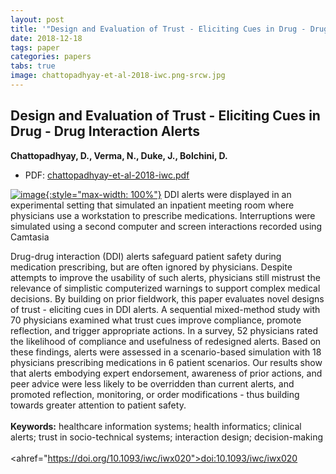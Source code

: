 ```yaml
---
layout: post
title: '"Design and Evaluation of Trust - Eliciting Cues in Drug - Drug Interaction Alerts"'
date: 2018-12-18
tags: paper
categories: papers
tabs: true
image: chattopadhyay-et-al-2018-iwc.png-srcw.jpg
---
```


## Design and Evaluation of Trust - Eliciting Cues in Drug - Drug Interaction Alerts
**Chattopadhyay, D., Verma, N., Duke, J., Bolchini, D.**
- PDF: [chattopadhyay-et-al-2018-iwc.pdf](/documents/chattopadhyay-et-al-2018-iwc.pdf)


[![image](https://www.evl.uic.edu/output/originals/chattopadhyay-et-al-2018-iwc.png-srcw.jpg){:style="max-width: 100%"}](https://www.evl.uic.edu/output/originals/chattopadhyay-et-al-2018-iwc.png-srcw.jpg)
DDI alerts were displayed in an experimental setting that simulated an inpatient meeting room where physicians use a workstation to prescribe medications. Interruptions were simulated using a second computer and screen interactions recorded using Camtasia

Drug-drug interaction (DDI) alerts safeguard patient safety during medication prescribing, but are often ignored by physicians. Despite attempts to improve the usability of such alerts, physicians still mistrust the relevance of simplistic computerized warnings to support complex medical decisions. By building on prior fieldwork, this paper evaluates novel designs of trust - eliciting cues in DDI alerts. A sequential mixed-method study with 70 physicians examined what trust cues improve compliance, promote reflection, and trigger appropriate actions. In a survey, 52 physicians rated the likelihood of compliance and usefulness of redesigned alerts. Based on these findings, alerts were assessed in a scenario-based simulation with 18 physicians prescribing medications in 6 patient scenarios. Our results show that alerts embodying expert endorsement, awareness of prior actions, and peer advice were less likely to be overridden than current alerts, and promoted reflection, monitoring, or order modifications - thus building towards greater attention to patient safety.<br><br>
<strong>Keywords:</strong> healthcare information systems; health informatics; clinical alerts; trust in socio-technical systems; interaction design; decision-making<br><br>
<ahref="https://doi.org/10.1093/iwc/iwx020">doi:10.1093/iwc/iwx020</a>